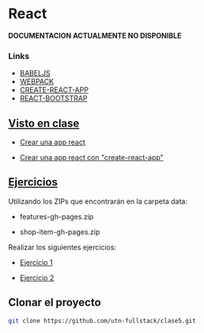 # React

__DOCUMENTACION ACTUALMENTE NO DISPONIBLE__

### Links

- [BABELJS](https://babeljs.io/)
- [WEBPACK](https://webpack.github.io/)
- [CREATE-REACT-APP](https://github.com/facebookincubator/create-react-app)
- [REACT-BOOTSTRAP](https://react-bootstrap.github.io/)

## [Visto en clase](https://github.com/utn-fullstack/clase5/visto-en-clase/)

* [Crear una app react](https://github.com/utn-fullstack/clase5/visto-en-clase/boilerplate)

* [Crear una app react con "create-react-app"](https://github.com/utn-fullstack/clase5/visto-en-clase/app1)

## [Ejercicios](https://github.com/utn-fullstack/clase5/ejercicios/)

Utilizando los ZIPs que encontrarán en la carpeta data:

* features-gh-pages.zip

* shop-item-gh-pages.zip

Realizar los siguientes ejercicios:

* [Ejercicio 1](https://github.com/utn-fullstack/clase5/ejercicios/ej1/)

* [Ejercicio 2](https://github.com/utn-fullstack/clase5/ejercicios/ej2/)

## Clonar el proyecto

```bash
git clone https://github.com/utn-fullstack/clase5.git
```